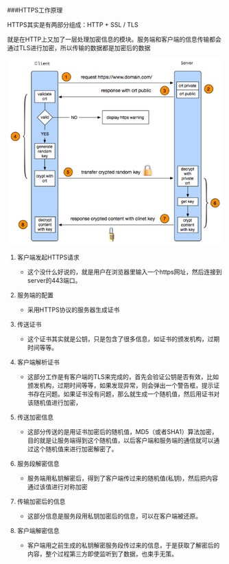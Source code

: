 ###HTTPS工作原理

HTTPS其实是有两部分组成：HTTP + SSL / TLS

就是在HTTP上又加了一层处理加密信息的模块。服务端和客户端的信息传输都会通过TLS进行加密，所以传输的数据都是加密后的数据

![](https工作原理.png)

1. 客户端发起HTTPS请求

    - 这个没什么好说的，就是用户在浏览器里输入一个https网址，然后连接到server的443端口。

2. 服务端的配置

    - 采用HTTPS协议的服务器生成证书

3. 传送证书

    - 这个证书其实就是公钥，只是包含了很多信息，如证书的颁发机构，过期时间等等。

4. 客户端解析证书

    - 这部分工作是有客户端的TLS来完成的，首先会验证公钥是否有效，比如颁发机构，过期时间等等，如果发现异常，则会弹出一个警告框，提示证书存在问题。如果证书没有问题，那么就生成一个随机值，然后用证书对该随机值进行加密，

5. 传送加密信息

    - 这部分传送的是用证书加密后的随机值，MD5（或者SHA1）算法加密，目的就是让服务端得到这个随机值，以后客户端和服务端的通信就可以通过这个随机值来进行加密解密了。

6. 服务段解密信息

    - 服务端用私钥解密后，得到了客户端传过来的随机值(私钥)，然后把内容通过该值进行对称加密

7. 传输加密后的信息

    - 这部分信息是服务段用私钥加密后的信息，可以在客户端被还原。

8. 客户端解密信息

    - 客户端用之前生成的私钥解密服务段传过来的信息，于是获取了解密后的内容，整个过程第三方即使监听到了数据，也束手无策。

